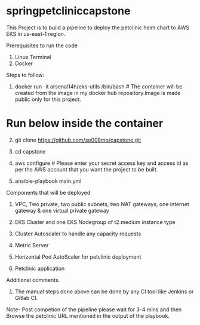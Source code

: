 # springpetcliniccapstone

This Project is to build a pipeline to deploy the petclinic helm chart to AWS EKS in us-east-1 region.

Prerequisites to run the code

1. Linux Terminal
2. Docker

Steps to follow:

1. docker run -it arsenal14h/eks-utils /bin/bash  # The container will be created from the image in my docker hub repository.Image is made public only for this project.

# Run below inside the container
2. git clone https://github.com/so008mo/capstone.git

2. cd capstone

3. aws configure    # Please enter your secret access key and access id as per the AWS account that you want the project to be built.

4. ansible-playbook main.yml

Components that will be deployed

1. VPC, Two private, two public subnets, two NAT gateways, one internet gateway & one virtual private gateway

2. EKS Cluster and one EKS Nodegroup of t2.medium instance type

3. Cluster Autoscaler to handle any capacity requests

4. Metric Server

5. Horizontal Pod AutoScaler for petclinic deployment

6. Petclinic application


Additional comments.

1. The manual steps done above can be done by any CI tool like Jenkins or Gitlab CI.

Note- Post competion of the pipeline please wait for 3-4 mins and then Browse the petclinic URL mentioned in the output of the playbook.
